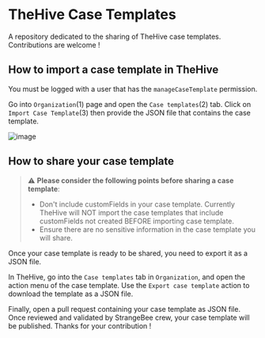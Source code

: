 # TheHive Case Templates

A repository dedicated to the sharing of TheHive case templates. Contributions are welcome !

## How to import a case template in TheHive

You must be logged with a user that has the `manageCaseTemplate` permission. 

Go into `Organization`(1) page and open the `Case templates`(2) tab. Click on `Import Case Template`(3) then provide the JSON file that contains the case template. 

![image](https://user-images.githubusercontent.com/32546144/222149895-f1c4827e-54c5-48f2-be64-40c095c67b86.png)


## How to share your case template 

> :warning: **Please consider the following points before sharing a case template**: 
> 
> - Don't include customFields in your case template. Currently TheHive will NOT import the case templates that include customFields not created BEFORE importing case template.
> - Ensure there are no sensitive information in the case template you will share.

Once your case template is ready to be shared, you need to export it as a JSON file.

In TheHive, go into the `Case templates` tab in `Organization`, and open the action menu of the case template. Use the `Export case template` action to download the template as a JSON file. 

Finally, open a pull request containing your case template as JSON file. Once reviewed and validated by StrangeBee crew, your case template will be published. Thanks for your contribution ! 
